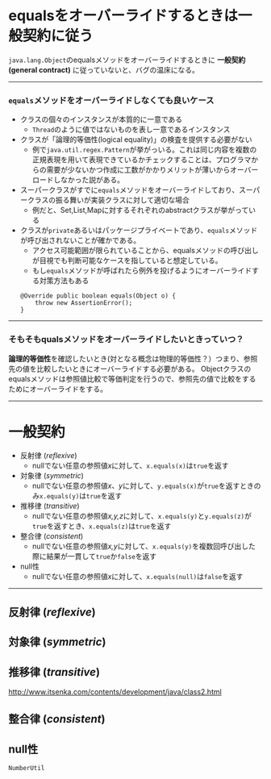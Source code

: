 # equalsをオーバーライドするときは一般契約に従う


`java.lang.Object`のequalsメソッドをオーバーライドするときに **一般契約(general contract)** に従っていないと、バグの温床になる。

---

### `equals`メソッドをオーバーライドしなくても良いケース
- クラスの個々のインスタンスが本質的に一意である
    - `Thread`のように値ではないものを表し一意であるインスタンス
- クラスが「論理的等価性(logical equality)」の検査を提供する必要がない
    - 例で`java.util.regex.Pattern`が挙がっいる。これは同じ内容を複数の正規表現を用いて表現できているかチェックすることは、プログラマからの需要が少ないかつ作成に工数がかかりメリットが薄いからオーバーロードしなかった説がある。
- スーパークラスがすでに`equals`メソッドをオーバーライドしており、スーパークラスの振る舞いが実装クラスに対して適切な場合
    - 例だと、Set,List,Mapに対するそれぞれのabstractクラスが挙がっている
- クラスが`private`あるいはパッケージプライベートであり、`equals`メソッドが呼び出されないことが確かである。
    - アクセス可能範囲が限られていることから、equalsメソッドの呼び出しが目視でも判断可能なケースを指していると想定している。
    - もし`equals`メソッドが呼ばれたら例外を投げるようにオーバーライドする対策方法もある
    ```
    @Override public boolean equals(Object o) {
        throw new AssertionError();
    } 
    ```
---
### そもそもqualsメソッドをオーバーライドしたいときっていつ？
**論理的等価性**を確認したいとき(対となる概念は物理的等価性？）つまり、参照先の値を比較したいときにオーバーライドする必要がある。
Objectクラスのequalsメソッドは参照値比較で等価判定を行うので、参照先の値で比較をするためにオーバーライドをする。

---
 # 一般契約
 - 反射律 (*reflexive*)
    - nullでない任意の参照値*x*に対して、`x.equals(x)`は`true`を返す
 - 対象律 (*symmetric*)
    - nullでない任意の参照値*x、y*に対して、`y.equals(x)`が`true`を返すときのみ`x.equals(y)`は`true`を返す
 - 推移律 (*transitive*)
    - nullでない任意の参照値*x,y,z*に対して、`x.equals(y)`と`y.equals(z)`が`true`を返すとき、`x.equals(z)`は`true`を返す
 - 整合律 (*consistent*)
    - nullでない任意の参照値*x,y*に対して、`x.equals(y)`を複数回呼び出した際に結果が一貫して`true`か`false`を返す
 - null性
    - nullでない任意の参照値*x*に対して、`x.equals(null)`は`false`を返す

 ---   

## 反射律 (*reflexive*)


## 対象律 (*symmetric*)
    


## 推移律 (*transitive*)


http://www.itsenka.com/contents/development/java/class2.html
    
## 整合律 (*consistent*)
   
## null性
    

    NumberUtil